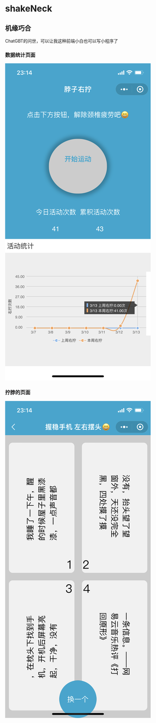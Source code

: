 # shakeNeck

## 机缘巧合

ChatGBT的问世，可以让我这种前端小白也可以写小程序了

### 数据统计页面
![Tongji Image](./images/tongji.png)

### 拧脖的页面
![Index Image](./images/index.png)